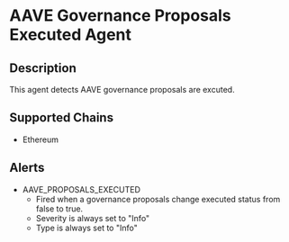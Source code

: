 # AAVE Governance Proposals Executed Agent

## Description

This agent detects AAVE governance proposals are excuted.

## Supported Chains

- Ethereum

## Alerts

- AAVE_PROPOSALS_EXECUTED
  - Fired when a governance proposals change executed status from false to true.
  - Severity is always set to "Info"
  - Type is always set to "Info"
